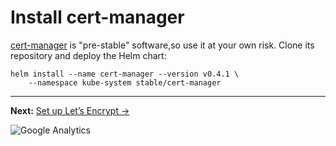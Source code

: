 <!--
Copyright 2018 Google Inc.

Licensed under the Apache License, Version 2.0 (the "License");
you may not use this file except in compliance with the License.
You may obtain a copy of the License at

    https://www.apache.org/licenses/LICENSE-2.0

Unless required by applicable law or agreed to in writing, software
distributed under the License is distributed on an "AS IS" BASIS,
WITHOUT WARRANTIES OR CONDITIONS OF ANY KIND, either express or implied.
See the License for the specific language governing permissions and
limitations under the License.
-->

# Install cert-manager

[cert-manager] is "pre-stable" software,so use it at your own risk. Clone its repository and deploy the Helm chart:

    helm install --name cert-manager --version v0.4.1 \
        --namespace kube-system stable/cert-manager


[cert-manager]: https://github.com/jetstack/cert-manager/

-----

**Next:** [Set up Let’s Encrypt &rarr;](30-setup-letsencrypt.md)


![Google Analytics](https://ga-beacon.appspot.com/UA-2609286-16/20-install-cert-manager?pixel)
